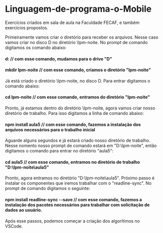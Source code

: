 # Linguagem-de-programa-o-Mobile
Exercícios criados em sala de aula na Faculdade FECAF, e também exercícios propostos.

Primeiramente vamos criar o diretório para receber os arquivos.
Nesse caso vamos criar no disco D no diretório \lpm-noite.
No prompt de comando digitamos os comando abaixo:

<h4>d:					                    	// com esse comando, mudamos para o drive "D"</br></h4>
<h4>mkdir lpm-noite	            			// com esse comando, criamos o diretório "lpm-noite"</br></h4>


Já está criado o diretório \lpm-noite, no disco D.
Para entrar digitamos o comando abaixo:

<h4>cd lpm-noite			               	// com esse comando, entramos do diretório "lpm-noite"</br></h4>


Pronto, já estamos dentro do diretório \lpm-noite, agora vamos criar nosso diretório de trabalho.
Para isso digitamos a linha de comando abaixo:

<h4>npm install aula5	                // com esse comando, fazemos a instalação dos arquivos necessários para o trabalho inicial</br></h4>


Aguarde alguns segundos e já estará criado nosso diretório de trabalho.
Nesse nomento nosso prompt de comando estará em "D:\lpm-noite", então digitamos o comando para entrar no diretório "aula5":

<h4>cd aula5				                 	// com esse comando, entramos no diretório de trabalho "D:\lpm-noite\aula5"</br></h4>


Pronto, agora entramos no diretório "D:\lpm-noite\aula5".
Próximo passo é instalar os componentes que iremos trabalhar com o "readline-sync".
No prompt de comando digitamos o seguinte:

<h4>npm install readline-sync --save	// com esse comando, fazemos a instalação dos pacotes necessários para trabalhar com solicitação de dados ao usuário.</br></h4>

Após esse passos, podemos começar a criação dos algorítimos no VSCode.
